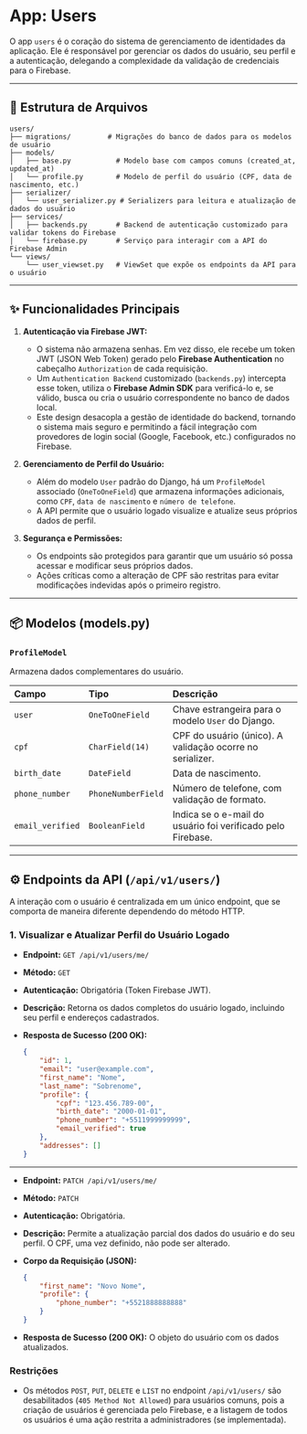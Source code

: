 # App: Users

O app `users` é o coração do sistema de gerenciamento de identidades da aplicação. Ele é responsável por gerenciar os dados do usuário, seu perfil e a autenticação, delegando a complexidade da validação de credenciais para o Firebase.

---

## 📂 Estrutura de Arquivos

```
users/
├── migrations/         # Migrações do banco de dados para os modelos de usuário
├── models/
│   ├── base.py           # Modelo base com campos comuns (created_at, updated_at)
│   └── profile.py        # Modelo de perfil do usuário (CPF, data de nascimento, etc.)
├── serializer/
│   └── user_serializer.py # Serializers para leitura e atualização de dados do usuário
├── services/
│   ├── backends.py       # Backend de autenticação customizado para validar tokens do Firebase
│   └── firebase.py       # Serviço para interagir com a API do Firebase Admin
└── views/
    └── user_viewset.py   # ViewSet que expõe os endpoints da API para o usuário
```

---

## ✨ Funcionalidades Principais

1.  **Autenticação via Firebase JWT:**
    *   O sistema não armazena senhas. Em vez disso, ele recebe um token JWT (JSON Web Token) gerado pelo **Firebase Authentication** no cabeçalho `Authorization` de cada requisição.
    *   Um `Authentication Backend` customizado (`backends.py`) intercepta esse token, utiliza o **Firebase Admin SDK** para verificá-lo e, se válido, busca ou cria o usuário correspondente no banco de dados local.
    *   Este design desacopla a gestão de identidade do backend, tornando o sistema mais seguro e permitindo a fácil integração com provedores de login social (Google, Facebook, etc.) configurados no Firebase.

2.  **Gerenciamento de Perfil do Usuário:**
    *   Além do modelo `User` padrão do Django, há um `ProfileModel` associado (`OneToOneField`) que armazena informações adicionais, como `CPF`, `data de nascimento` e `número de telefone`.
    *   A API permite que o usuário logado visualize e atualize seus próprios dados de perfil.

3.  **Segurança e Permissões:**
    *   Os endpoints são protegidos para garantir que um usuário só possa acessar e modificar seus próprios dados.
    *   Ações críticas como a alteração de CPF são restritas para evitar modificações indevidas após o primeiro registro.

---

## 📦 Modelos (models.py)

### `ProfileModel`

Armazena dados complementares do usuário.

| Campo | Tipo | Descrição |
| :--- | :--- | :--- |
| `user` | `OneToOneField` | Chave estrangeira para o modelo `User` do Django. |
| `cpf` | `CharField(14)` | CPF do usuário (único). A validação ocorre no serializer. |
| `birth_date` | `DateField` | Data de nascimento. |
| `phone_number` | `PhoneNumberField` | Número de telefone, com validação de formato. |
| `email_verified`| `BooleanField` | Indica se o e-mail do usuário foi verificado pelo Firebase. |

---

## ⚙️ Endpoints da API (`/api/v1/users/`)

A interação com o usuário é centralizada em um único endpoint, que se comporta de maneira diferente dependendo do método HTTP.

### 1. **Visualizar e Atualizar Perfil do Usuário Logado**

*   **Endpoint:** `GET /api/v1/users/me/`
*   **Método:** `GET`
*   **Autenticação:** Obrigatória (Token Firebase JWT).
*   **Descrição:** Retorna os dados completos do usuário logado, incluindo seu perfil e endereços cadastrados.
*   **Resposta de Sucesso (200 OK):**

    ```json
    {
        "id": 1,
        "email": "user@example.com",
        "first_name": "Nome",
        "last_name": "Sobrenome",
        "profile": {
            "cpf": "123.456.789-00",
            "birth_date": "2000-01-01",
            "phone_number": "+5511999999999",
            "email_verified": true
        },
        "addresses": []
    }
    ```

---

*   **Endpoint:** `PATCH /api/v1/users/me/`
*   **Método:** `PATCH`
*   **Autenticação:** Obrigatória.
*   **Descrição:** Permite a atualização parcial dos dados do usuário e do seu perfil. O CPF, uma vez definido, não pode ser alterado.
*   **Corpo da Requisição (JSON):**

    ```json
    {
        "first_name": "Novo Nome",
        "profile": {
            "phone_number": "+5521888888888"
        }
    }
    ```

*   **Resposta de Sucesso (200 OK):** O objeto do usuário com os dados atualizados.

### Restrições

*   Os métodos `POST`, `PUT`, `DELETE` e `LIST` no endpoint `/api/v1/users/` são desabilitados (`405 Method Not Allowed`) para usuários comuns, pois a criação de usuários é gerenciada pelo Firebase, e a listagem de todos os usuários é uma ação restrita a administradores (se implementada).
